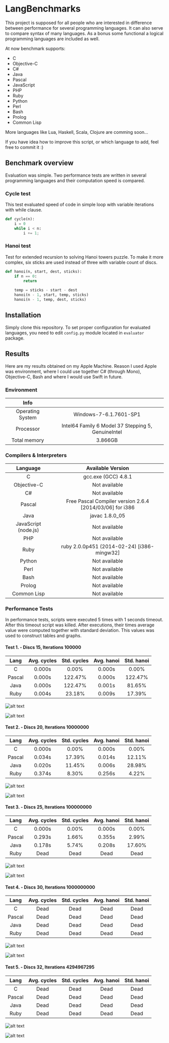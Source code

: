 
# LangBenchmarks

This project is supposed for all people who are interested in difference
between performance for several programming languages. It can also serve
to compare syntax of many languages. As a bonus some functional a logical
programming languages are included as well. 

At now benchmark supports:

  * C
  * Objective-C
  * C#
  * Java
  * Pascal
  * JavaScript
  * PHP
  * Ruby
  * Python
  * Perl
  * Bash
  * Prolog
  * Common Lisp

More languages like Lua, Haskell, Scala, Clojure are comming soon...

If you have idea how to improve this script, or which language to add, feel
free to commit it :)

## Benchmark overview

Evaluation was simple. Two performance tests are written in several programming
languages and their computation speed is compared.

### Cycle test

This test evaluated speed of code in simple loop with variable iterations with
while clause.

```python
def cycle(n):
    i = 0
    while i < n:
        i += 1;
```

### Hanoi test

Test for extended recursion to solving Hanoi towers puzzle. To make it more
complex, six sticks are used instead of three with variable count of discs.

```python
def hanoi(n, start, dest, sticks):
    if n == 0:
        return
    
    temp = sticks - start - dest
    hanoi(n - 1, start, temp, sticks)
    hanoi(n - 1, temp, dest, sticks)
```

## Installation

Simply clone this repository. To set proper configuration for evaluated
languages, you need to edit `config.py` module located in `evaluator` package.

## Results

Here are my results obtained on my Apple Machine. Reason I used Apple was
environment, where I could use together C# (through Mono), Objective-C,
Bash and where I would use Swift in future.

### Environment

| Info |  |
| :-----: | :-----: |
| Operating System | Windows-7-6.1.7601-SP1 |
| Processor | Intel64 Family 6 Model 37 Stepping 5, GenuineIntel |
| Total memory | 3.866GB |

### Compilers & Interpreters

| Language | Available Version |
| :-----: | :-----: |
| C | gcc.exe (GCC) 4.8.1 |
| Objective-C | Not available |
| C# | Not available |
| Pascal | Free Pascal Compiler version 2.6.4 [2014/03/06] for i386 |
| Java | javac 1.8.0_05 |
| JavaScript (node.js) | Not available |
| PHP | Not available |
| Ruby | ruby 2.0.0p451 (2014-02-24) [i386-mingw32] |
| Python | Not available |
| Perl | Not available |
| Bash | Not available |
| Prolog | Not available |
| Common Lisp | Not available |

### Performance Tests

In performance tests, scripts were executed 5 times with 1 seconds timeout.
After this timeout script was killed. After executions, their times average
value were computed together with standard deviation. This values was used
to construct tables and graphs.
#### Test 1. - Discs 15, Iterations 100000
    
| Lang | Avg. cycles | Std. cycles | Avg. hanoi | Std. hanoi |
| :-----: | :-----: | :-----: | :-----: | :-----: |
| C | 0.000s | 0.00% | 0.000s | 0.00% |
| Pascal | 0.000s | 122.47% | 0.000s | 122.47% |
| Java | 0.000s | 122.47% | 0.001s | 81.65% |
| Ruby | 0.004s | 23.18% | 0.009s | 17.39% |
    
![alt text](https://github.com/Morzeux/LangBenchmarks/tree/master/results/bar_graph1.png "Bar graph results 1")

![alt text](https://github.com/Morzeux/LangBenchmarks/tree/master/results/box_graph1.png "Box graph results 1")

#### Test 2. - Discs 20, Iterations 10000000
    
| Lang | Avg. cycles | Std. cycles | Avg. hanoi | Std. hanoi |
| :-----: | :-----: | :-----: | :-----: | :-----: |
| C | 0.000s | 0.00% | 0.000s | 0.00% |
| Pascal | 0.034s | 17.39% | 0.014s | 12.11% |
| Java | 0.020s | 11.45% | 0.006s | 28.98% |
| Ruby | 0.374s | 8.30% | 0.256s | 4.22% |
    
![alt text](https://github.com/Morzeux/LangBenchmarks/tree/master/results/bar_graph2.png "Bar graph results 2")

![alt text](https://github.com/Morzeux/LangBenchmarks/tree/master/results/box_graph2.png "Box graph results 2")

#### Test 3. - Discs 25, Iterations 100000000
    
| Lang | Avg. cycles | Std. cycles | Avg. hanoi | Std. hanoi |
| :-----: | :-----: | :-----: | :-----: | :-----: |
| C | 0.000s | 0.00% | 0.000s | 0.00% |
| Pascal | 0.293s | 1.66% | 0.355s | 2.99% |
| Java | 0.178s | 5.74% | 0.208s | 17.60% |
| Ruby | Dead | Dead | Dead | Dead |
    
![alt text](https://github.com/Morzeux/LangBenchmarks/tree/master/results/bar_graph3.png "Bar graph results 3")

![alt text](https://github.com/Morzeux/LangBenchmarks/tree/master/results/box_graph3.png "Box graph results 3")

#### Test 4. - Discs 30, Iterations 1000000000
    
| Lang | Avg. cycles | Std. cycles | Avg. hanoi | Std. hanoi |
| :-----: | :-----: | :-----: | :-----: | :-----: |
| C | Dead | Dead | Dead | Dead |
| Pascal | Dead | Dead | Dead | Dead |
| Java | Dead | Dead | Dead | Dead |
| Ruby | Dead | Dead | Dead | Dead |
    
![alt text](https://github.com/Morzeux/LangBenchmarks/tree/master/results/bar_graph4.png "Bar graph results 4")

![alt text](https://github.com/Morzeux/LangBenchmarks/tree/master/results/box_graph4.png "Box graph results 4")

#### Test 5. - Discs 32, Iterations 4294967295
    
| Lang | Avg. cycles | Std. cycles | Avg. hanoi | Std. hanoi |
| :-----: | :-----: | :-----: | :-----: | :-----: |
| C | Dead | Dead | Dead | Dead |
| Pascal | Dead | Dead | Dead | Dead |
| Java | Dead | Dead | Dead | Dead |
| Ruby | Dead | Dead | Dead | Dead |
    
![alt text](https://github.com/Morzeux/LangBenchmarks/tree/master/results/bar_graph5.png "Bar graph results 5")

![alt text](https://github.com/Morzeux/LangBenchmarks/tree/master/results/box_graph5.png "Box graph results 5")

